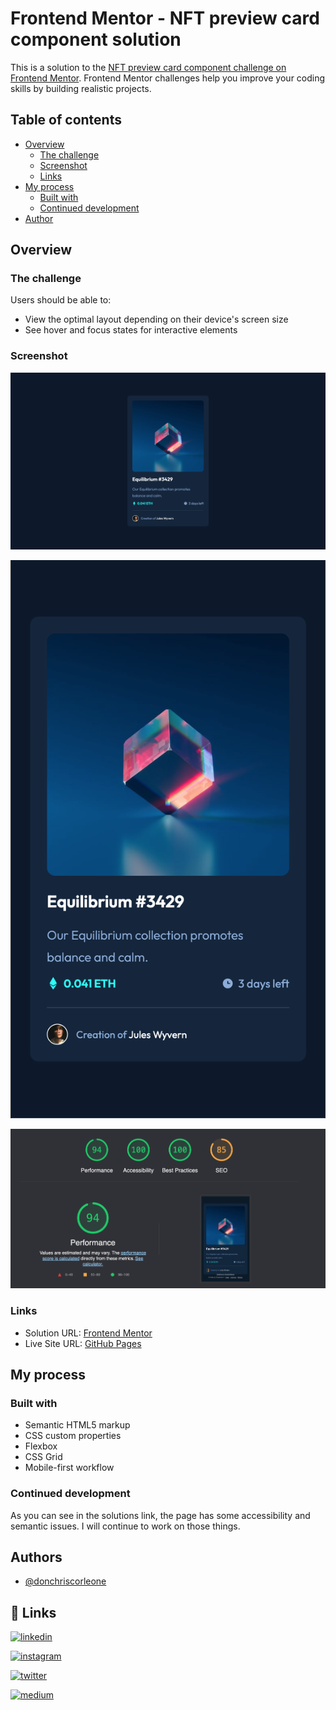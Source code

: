 # Frontend Mentor - NFT preview card component solution

This is a solution to the [NFT preview card component challenge on Frontend Mentor](https://www.frontendmentor.io/challenges/nft-preview-card-component-SbdUL_w0U). Frontend Mentor challenges help you improve your coding skills by building realistic projects.
## Table of contents

- [Overview](#overview)
  - [The challenge](#the-challenge)
  - [Screenshot](#screenshot)
  - [Links](#links)
- [My process](#my-process)
  - [Built with](#built-with)
  - [Continued development](#continued-development)
- [Author](#author)

## Overview

### The challenge

Users should be able to:

- View the optimal layout depending on their device's screen size
- See hover and focus states for interactive elements

### Screenshot

![Desktop (1440px)](./screenshots/Desktop.png)

![Mobile (375px)](./screenshots/Mobile.png)

![Performance](./screenshots/Performance.png)


### Links

- Solution URL: [Frontend Mentor](https://www.frontendmentor.io/solutions/mobile-first-approach-using-plain-css-only-pyrHnBstB2)
- Live Site URL: [GitHub Pages](https://donchriscorleone.github.io/product-preview-card-component-solution2/index.html)

## My process

### Built with

- Semantic HTML5 markup
- CSS custom properties
- Flexbox
- CSS Grid
- Mobile-first workflow


### Continued development

As you can see in the solutions link, the page has some accessibility and semantic issues. I will continue to work on those things.

## Authors

- [@donchriscorleone](https://www.github.com/donchriscorleone)


## 🔗 Links
[![linkedin](https://img.shields.io/badge/linkedin-0A66C2?style=for-the-badge&logo=linkedin&logoColor=white)](https://www.linkedin.com/in/christopher-ii-lajom-031959211/)

[![instagram](https://img.shields.io/badge/Instagram-E4405F?style=for-the-badge&logo=instagram&logoColor=white)](https://www.instagram.com/devchristopherii)

[![twitter](https://img.shields.io/badge/Twitter-1DA1F2?style=for-the-badge&logo=twitter&logoColor=white)](https://www.twitter.com/PaidChristopher)

[![medium](https://img.shields.io/badge/Medium-12100E?style=for-the-badge&logo=medium&logoColor=white)](https://medium.com/@christopherii_)
